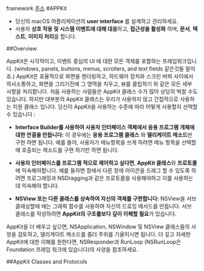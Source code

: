 framework
[주소](https://developer.apple.com/reference/appkit)
#APPKit

  - 당신의 macOS 어플리케이션의 **user interface** 를 설계하고 관리하세요. 
  - 사용자 **상호 작용 및 시스템 이벤트에 대해 대응**하고, **접근성을 활성화** 하며, **문서**, **텍스트**, **이미지 처리**를 합니다.

##Overview

AppKit은 시각적이고, 이벤트 중심의 UI 에 대한 모든 객체를 포함하는 프레임워크입니다. (windows, panels, buttons, menus, scrollers, and text fields 같은것들 말이죠.)
AppKit은 효율적으로 화면을 렌더링하고, 하드웨어 장치와 스크린 버퍼 사이에서  의사소통하고, 화면을 그리기전에 그 영역을 치우고, 뷰를 클립하기 와 같은 모든 세부 사항을 처리합니다.
처음 사용하는 사람들은 AppKit 클래스 수가 많아 상당히 벅찰 수도 있습니다. 하지만 대부분의 AppKit 클래스는 우리가 사용하지 않고 간접적으로 사용하는 지원 클래스 입니다. 당신이 AppKit을 사용하는 수준에 따라 어떻게 사용할지 선택할 수 있습니다 :


 - **Interface Builder를 사용하여 사용자 인터페이스 객체에서 응용 프로그램 개체에 대한 연결을 만듭니다:**
이 경우에는 **응용 프로그램 클래스** 와 **델리케이트 메소드**만 구현 하면 됩니다.
예를 들어, 사용자가 메뉴항목을 쓰게 하려면 메뉴 항목을 선택할 때 호출되는 메소드를 구현 하기만 하면 됩니다.


 - **사용자 인터페이스를 프로그램 적으로 제어하고 싶다면**, **AppKit 클래스**와 **프로토콜**에 익숙해야합니다. 예를 들자면 창에서 다른 창에 아이콘을 드래그 할 수 있도록 하려면 프로그래밍과 NSDragging과 같은 프로토콜을 사용해야하고 이를 사용하는데 익숙해야 합니다.


 - **NSView 또는 다른 클래스를 상속하여 자신의 객체를 구현합니다:** NSView을 서브 클래싱할때 에는 그래픽 함수를 사용하여 자신의 드로잉 메서드를 만듭니다. 서브 클래스를 작성하려면 **AppKit의 구조를보다 깊이 이해할 필요**가 있습니다.

AppKit을 더 배우고 싶으면, NSApplication, NSWindow 및 NSView 클래스들의 사양을 검토하고, 델리게이트 메소드를 좀더 주위를 기울이시면 됩니다. 더 깊고 자세한  AppKit에 대한 이해를 원한다면, NSResponder과 RunLoop (NSRunLoop은 Foundation 프레임 워크에 있습니다)의 사양을 참조하세요.


##AppKit Classes and Protocols
